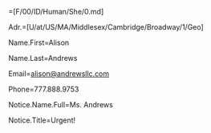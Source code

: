 =[F/00/ID/Human/She/0.md]

Adr.=[U/at/US/MA/Middlesex/Cambridge/Broadway/1/Geo]

Name.First=Alison

Name.Last=Andrews

Email=alison@andrewsllc.com

Phone=777.888.9753

Notice.Name.Full=Ms. Andrews

Notice.Title=Urgent!